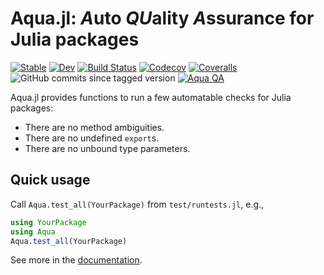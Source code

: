 # Aqua.jl: *A*uto *QU*ality *A*ssurance for Julia packages

[![Stable](https://img.shields.io/badge/docs-stable-blue.svg)](https://tkf.github.io/Aqua.jl/stable)
[![Dev](https://img.shields.io/badge/docs-dev-blue.svg)](https://tkf.github.io/Aqua.jl/dev)
[![Build Status](https://travis-ci.com/tkf/Aqua.jl.svg?branch=master)](https://travis-ci.com/tkf/Aqua.jl)
[![Codecov](https://codecov.io/gh/tkf/Aqua.jl/branch/master/graph/badge.svg)](https://codecov.io/gh/tkf/Aqua.jl)
[![Coveralls](https://coveralls.io/repos/github/tkf/Aqua.jl/badge.svg?branch=master)](https://coveralls.io/github/tkf/Aqua.jl?branch=master)
![GitHub commits since tagged version](https://img.shields.io/github/commits-since/tkf/Aqua.jl/v0.1.0.svg)
[![Aqua QA](https://img.shields.io/badge/Aqua.jl-%F0%9F%8C%A2-aqua.svg)](https://github.com/tkf/Aqua.jl)

Aqua.jl provides functions to run a few automatable checks for Julia packages:

* There are no method ambiguities.
* There are no undefined `export`s.
* There are no unbound type parameters.

## Quick usage

Call `Aqua.test_all(YourPackage)` from `test/runtests.jl`, e.g.,

```julia
using YourPackage
using Aqua
Aqua.test_all(YourPackage)
```

See more in the [documentation](https://tkf.github.io/Aqua.jl/dev).
